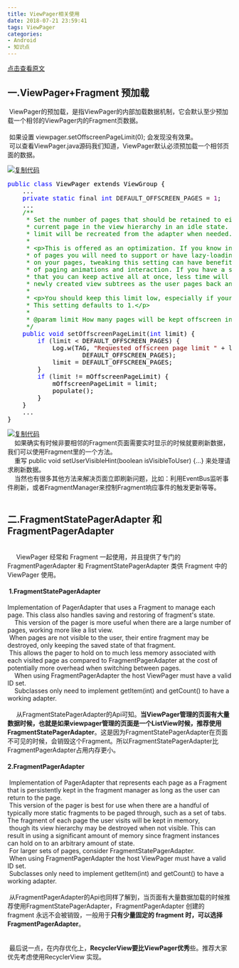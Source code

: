 ```yaml
---
title: ViewPager相关使用
date: 2018-07-21 23:59:41
tags: ViewPager
categories: 
- Android
- 知识点
---
```

[点击查看原文](https://www.cnblogs.com/bugzone/p/viewpager.html)

<!-- more -->

<div id="cnblogs_post_body" class="blogpost-body ">
    <h2>一.ViewPager+Fragment 预加载</h2>
<p>&nbsp;ViewPager的预加载，是指ViewPager的内部加载数据机制，它会默认至少预加载一个相邻的ViewPager内的Fragment页数据。<br>&nbsp;<br>&nbsp;如果设置 viewpager.setOffscreenPageLimit(0); 会发现没有效果。<br>&nbsp;可以查看ViewPager.java源码我们知道，ViewPager默认必须预加载一个相邻页面的数据。</p>
<div class="cnblogs_code"><div class="cnblogs_code_toolbar"><span class="cnblogs_code_copy"><a href="javascript:void(0);" onclick="copyCnblogsCode(this)" title="复制代码"><img src="//common.cnblogs.com/images/copycode.gif" alt="复制代码"></a></span></div>
<pre><span style="color: #0000ff;">public</span> <span style="color: #0000ff;">class</span><span style="color: #000000;"> ViewPager extends ViewGroup {
    ...
    </span><span style="color: #0000ff;">private</span> <span style="color: #0000ff;">static</span> final <span style="color: #0000ff;">int</span> DEFAULT_OFFSCREEN_PAGES = <span style="color: #800080;">1</span><span style="color: #000000;">;
    ...
    </span><span style="color: #008000;">/*</span><span style="color: #008000;">*
     * Set the number of pages that should be retained to either side of the
     * current page in the view hierarchy in an idle state. Pages beyond this
     * limit will be recreated from the adapter when needed.
     *
     * &lt;p&gt;This is offered as an optimization. If you know in advance the number
     * of pages you will need to support or have lazy-loading mechanisms in place
     * on your pages, tweaking this setting can have benefits in perceived smoothness
     * of paging animations and interaction. If you have a small number of pages (3-4)
     * that you can keep active all at once, less time will be spent in layout for
     * newly created view subtrees as the user pages back and forth.&lt;/p&gt;
     *
     * &lt;p&gt;You should keep this limit low, especially if your pages have complex layouts.
     * This setting defaults to 1.&lt;/p&gt;
     *
     * @param limit How many pages will be kept offscreen in an idle state.
     </span><span style="color: #008000;">*/</span>
    <span style="color: #0000ff;">public</span> <span style="color: #0000ff;">void</span> setOffscreenPageLimit(<span style="color: #0000ff;">int</span><span style="color: #000000;"> limit) {
        </span><span style="color: #0000ff;">if</span> (limit &lt;<span style="color: #000000;"> DEFAULT_OFFSCREEN_PAGES) {
            Log.w(TAG, </span><span style="color: #800000;">"</span><span style="color: #800000;">Requested offscreen page limit </span><span style="color: #800000;">"</span> + limit + <span style="color: #800000;">"</span><span style="color: #800000;"> too small; defaulting to </span><span style="color: #800000;">"</span> +<span style="color: #000000;">
                    DEFAULT_OFFSCREEN_PAGES);
            limit </span>=<span style="color: #000000;"> DEFAULT_OFFSCREEN_PAGES;
        }
        </span><span style="color: #0000ff;">if</span> (limit !=<span style="color: #000000;"> mOffscreenPageLimit) {
            mOffscreenPageLimit </span>=<span style="color: #000000;"> limit;
            populate();
        }
    }
    ...
}</span></pre>
<div class="cnblogs_code_toolbar"><span class="cnblogs_code_copy"><a href="javascript:void(0);" onclick="copyCnblogsCode(this)" title="复制代码"><img src="//common.cnblogs.com/images/copycode.gif" alt="复制代码"></a></span></div></div>
<div>&nbsp; &nbsp; 如果确实有时候非要相邻的Fragment页面需要实时显示的时候就要刷新数据，我们可以使用Fragment里的一个方法。<br>&nbsp; &nbsp; 重写 public void setUserVisibleHint(boolean isVisibleToUser) {...} 来处理请求刷新数据。</div>
<div>&nbsp; &nbsp; 当然也有很多其他方法来解决页面立即刷新问题，比如：利用EventBus监听事件刷新，或者FragmentManager来控制Fragment响应事件的触发更新等等。</div>
<div>&nbsp;</div>
<div>
<div>
<h2>二.FragmentStatePagerAdapter 和 FragmentPagerAdapter</h2>
<br>&nbsp;&nbsp;&nbsp;&nbsp; ViewPager 经常和 Fragment 一起使用，并且提供了专门的 FragmentPagerAdapter 和 FragmentStatePagerAdapter 类供 Fragment 中的 ViewPager 使用。</div>
<div>
<h4>&nbsp;1.FragmentStatePagerAdapter</h4>
Implementation of PagerAdapter that uses a Fragment to manage each page. This class also handles saving and restoring of fragment's state. <br>&nbsp;&nbsp;&nbsp; This version of the pager is more useful when there are a large number of pages, working more like a list view. <br>&nbsp;When pages are not visible to the user, their entire fragment may be destroyed, only keeping the saved state of that fragment.<br>&nbsp;This allows the pager to hold on to much less memory associated with each visited page as compared to FragmentPagerAdapter at the cost of potentially more overhead when switching between pages. <br>&nbsp;&nbsp;&nbsp; When using FragmentPagerAdapter the host ViewPager must have a valid ID set.<br>&nbsp;&nbsp;&nbsp; Subclasses only need to implement getItem(int) and getCount() to have a working adapter. </div>
<div>&nbsp;</div>
<div>&nbsp; &nbsp;&nbsp; 从FragmentStatePagerAdapter的Api可知。<strong>当ViewPager管理的页面有大量数据时候，也就是如果viewpager管理的页面是一个ListView时候，推荐使用FragmentStatePagerAdapter</strong>。这是因为FragmentStatePagerAdapter在页面不可见的时候，会销毁这个Fragment。所以FragmentStatePagerAdapter比FragmentPagerAdapter占用内存更小。<br>
<h4> 2.FragmentPagerAdapter</h4>
&nbsp;Implementation of PagerAdapter that represents each page as a Fragment that is persistently kept in the fragment manager as long as the user can return to the page. <br>&nbsp;This version of the pager is best for use when there are a handful of typically more static fragments to be paged through, such as a set of tabs. The fragment of each page the user visits will be kept in memory, <br>&nbsp;though its view hierarchy may be destroyed when not visible. This can result in using a significant amount of memory since fragment instances can hold on to an arbitrary amount of state. <br>&nbsp;For larger sets of pages, consider FragmentStatePagerAdapter. <br>&nbsp;When using FragmentPagerAdapter the host ViewPager must have a valid ID set.<br>&nbsp;Subclasses only need to implement getItem(int) and getCount() to have a working adapter. <br>&nbsp;<br>&nbsp;从FragmentPagerAdapter的Api也同样了解到，当页面有大量数据加载的时候推荐使用FragmentStatePagerAdapter，FragmentPagerAdapter 创建的 fragment 永远不会被销毁，一般用于<strong>只有少量固定的 fragment 时，可以选择 FragmentPagerAdapter</strong>。<br>&nbsp;<br><br>&nbsp;最后说一点，在内存优化上，<strong>RecyclerView要比ViewPager优秀</strong>些。推荐大家优先考虑使用RecyclerView 实现。</div>
</div>
</div>